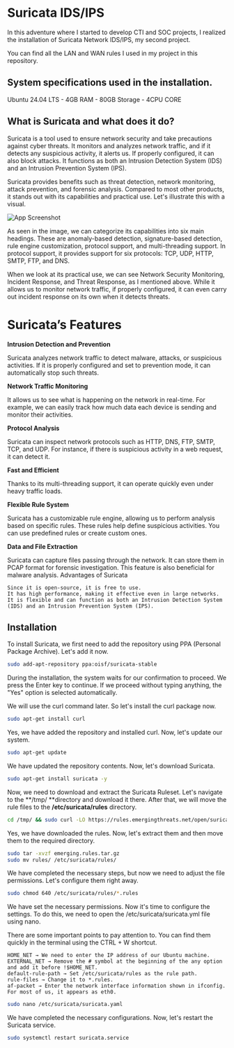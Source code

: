 
# Suricata IDS/IPS

In this adventure where I started to develop CTI and SOC projects, I realized the installation of Suricata Network IDS/IPS, my second project.

You can find all the LAN and WAN rules I used in my project in this repository.

## System specifications used in the installation.

Ubuntu 24.04 LTS - 4GB RAM - 80GB Storage - 4CPU CORE

## What is Suricata and what does it do?

Suricata is a tool used to ensure network security and take precautions against cyber threats. It monitors and analyzes network traffic, and if it detects any suspicious activity, it alerts us. If properly configured, it can also block attacks. It functions as both an Intrusion Detection System (IDS) and an Intrusion Prevention System (IPS).

Suricata provides benefits such as threat detection, network monitoring, attack prevention, and forensic analysis. Compared to most other products, it stands out with its capabilities and practical use. Let's illustrate this with a visual.

![App Screenshot](https://i.imgur.com/etdCbxE.png)

As seen in the image, we can categorize its capabilities into six main headings. These are anomaly-based detection, signature-based detection, rule engine customization, protocol support, and multi-threading support. In protocol support, it provides support for six protocols: TCP, UDP, HTTP, SMTP, FTP, and DNS.

When we look at its practical use, we can see Network Security Monitoring, Incident Response, and Threat Response, as I mentioned above. While it allows us to monitor network traffic, if properly configured, it can even carry out incident response on its own when it detects threats.

# Suricata’s Features


**Intrusion Detection and Prevention**

Suricata analyzes network traffic to detect malware, attacks, or suspicious activities. If it is properly configured and set to prevention mode, it can automatically stop such threats.


**Network Traffic Monitoring**

It allows us to see what is happening on the network in real-time. For example, we can easily track how much data each device is sending and monitor their activities.


**Protocol Analysis**

Suricata can inspect network protocols such as HTTP, DNS, FTP, SMTP, TCP, and UDP. For instance, if there is suspicious activity in a web request, it can detect it.


**Fast and Efficient**

Thanks to its multi-threading support, it can operate quickly even under heavy traffic loads.


**Flexible Rule System**

Suricata has a customizable rule engine, allowing us to perform analysis based on specific rules. These rules help define suspicious activities. You can use predefined rules or create custom ones.


**Data and File Extraction**

Suricata can capture files passing through the network. It can store them in PCAP format for forensic investigation. This feature is also beneficial for malware analysis.
Advantages of Suricata

    Since it is open-source, it is free to use.
    It has high performance, making it effective even in large networks.
    It is flexible and can function as both an Intrusion Detection System (IDS) and an Intrusion Prevention System (IPS).

## Installation

To install Suricata, we first need to add the repository using PPA (Personal Package Archive). Let's add it now.

```bash
sudo add-apt-repository ppa:oisf/suricata-stable
```

During the installation, the system waits for our confirmation to proceed. We press the Enter key to continue. If we proceed without typing anything, the "Yes" option is selected automatically.

We will use the curl command later. So let's install the curl package now.

```bash
sudo apt-get install curl
```

Yes, we have added the repository and installed curl. Now, let's update our system.

```bash
sudo apt-get update
```

We have updated the repository contents. Now, let's download Suricata.

```bash
sudo apt-get install suricata -y
```

Now, we need to download and extract the Suricata Ruleset. Let's navigate to the **/tmp/ **directory and download it there. After that, we will move the rule files to the **/etc/suricata/rules** directory.

```bash
cd /tmp/ && sudo curl -LO https://rules.emergingthreats.net/open/suricata-6.0.8/emerging.rules.tar.gz
```

Yes, we have downloaded the rules. Now, let's extract them and then move them to the required directory.

```bash
sudo tar -xvzf emerging.rules.tar.gz
sudo mv rules/ /etc/suricata/rules/
```

We have completed the necessary steps, but now we need to adjust the file permissions. Let's configure them right away.

```bash
sudo chmod 640 /etc/suricata/rules/*.rules
```

We have set the necessary permissions. Now it's time to configure the settings. To do this, we need to open the /etc/suricata/suricata.yml file using nano.

There are some important points to pay attention to. You can find them quickly in the terminal using the CTRL + W shortcut.



    HOME_NET → We need to enter the IP address of our Ubuntu machine.
    EXTERNAL_NET → Remove the # symbol at the beginning of the any option and add it before !$HOME_NET.
    default-rule-path → Set /etc/suricata/rules as the rule path.
    rule-files → Change it to *.rules.
    af-packet → Enter the network interface information shown in ifconfig. For most of us, it appears as eth0.

```bash
sudo nano /etc/suricata/suricata.yaml
```

We have completed the necessary configurations. Now, let's restart the Suricata service.

```bash
sudo systemctl restart suricata.service
```
